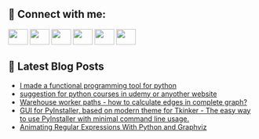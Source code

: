 ## 🔎 Connect with me:
[<img height="32" width="40" src="https://cdn.jsdelivr.net/npm/simple-icons@v5/icons/telegram.svg" />](https://t.me/bullbesh)
[<img height="32" width="40" src="https://cdn.jsdelivr.net/npm/simple-icons@v5/icons/vk.svg" />](https://vk.com/bullbesh)
[<img height="32" width="40" src="https://cdn.jsdelivr.net/npm/simple-icons@v5/icons/twitter.svg" />](https://twitter.com/bullbesh1)
[<img height="32" width="40" src="https://cdn.jsdelivr.net/npm/simple-icons@v5/icons/instagram.svg" />](https://www.instagram.com/bullbesh)
[<img height="32" width="40" src="https://cdn.jsdelivr.net/npm/simple-icons@v5/icons/reddit.svg" />](https://www.reddit.com/user/bullbesh)
[<img height="32" width="40" src="https://cdn.jsdelivr.net/npm/simple-icons@v5/icons/youtube.svg" />](https://www.youtube.com/channel/UCtfjRs6uzgq5mfm8S06WTcg)

## 📕 Latest Blog Posts
<!-- BLOG-POST-LIST:START -->
- [I made a functional programming tool for python](https://www.reddit.com/r/Python/comments/urj5xj/i_made_a_functional_programming_tool_for_python/)
- [suggestion for python courses in udemy or anyother website](https://www.reddit.com/r/Python/comments/urij7b/suggestion_for_python_courses_in_udemy_or/)
- [Warehouse worker paths - how to calculate edges in complete graph?](https://www.reddit.com/r/Python/comments/urhwyz/warehouse_worker_paths_how_to_calculate_edges_in/)
- [GUI for PyInstaller, based on modern theme for Tkinker - The easy way to use PyInstaller with minimal command line usage.](https://www.reddit.com/r/Python/comments/urho9t/gui_for_pyinstaller_based_on_modern_theme_for/)
- [Animating Regular Expressions With Python and Graphviz](https://www.reddit.com/r/Python/comments/urhczd/animating_regular_expressions_with_python_and/)
<!-- BLOG-POST-LIST:END -->
